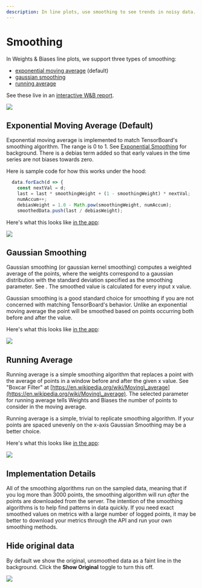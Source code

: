 ```yaml
---
description: In line plots, use smoothing to see trends in noisy data.
---
```


# Smoothing

In Weights & Biases line plots, we support three types of smoothing:

* [exponential moving average](smoothing.md#exponential-moving-average-default) (default)
* [gaussian smoothing](smoothing.md#gaussian-smoothing)
* [running average](smoothing.md#running-average)

See these live in an [interactive W&B report](https://wandb.ai/carey/smoothing-example/reports/W-B-Smoothing-Features--Vmlldzo1MzY3OTc).

![](<pathname:///images/app_ui/beamer_smoothing.gif>)

## Exponential Moving Average (Default)

Exponential moving average is implemented to match TensorBoard's smoothing algorithm. The range is 0 to 1. See [Exponential Smoothing](https://www.wikiwand.com/en/Exponential\_smoothing) for background. There is a debias term added so that early values in the time series are not biases towards zero.

Here is sample code for how this works under the hood:

```javascript
  data.forEach(d => {
    const nextVal = d;
    last = last * smoothingWeight + (1 - smoothingWeight) * nextVal;
    numAccum++;
    debiasWeight = 1.0 - Math.pow(smoothingWeight, numAccum);
    smoothedData.push(last / debiasWeight);
```

Here's what this looks like [in the app](https://wandb.ai/carey/smoothing-example/reports/W-B-Smoothing-Features--Vmlldzo1MzY3OTc):

![](<pathname:///images/app_ui/exponential_moving_average.png>)

## Gaussian Smoothing

Gaussian smoothing (or gaussian kernel smoothing) computes a weighted average of the points, where the weights correspond to a gaussian distribution with the standard deviation specified as the smoothing parameter. See . The smoothed value is calculated for every input x value.

Gaussian smoothing is a good standard choice for smoothing if you are not concerned with matching TensorBoard's behavior. Unlike an exponential moving average the point will be smoothed based on points occurring both before and after the value.

Here's what this looks like [in the app](https://wandb.ai/carey/smoothing-example/reports/W-B-Smoothing-Features--Vmlldzo1MzY3OTc#3.-gaussian-smoothing):

![](<pathname:///images/app_ui/gaussian_smoothing.png>)

## Running Average

Running average is a simple smoothing algorithm that replaces a point with the average of points in a window before and after the given x value. See "Boxcar Filter" at [https://en.wikipedia.org/wiki/Moving\_average](https://en.wikipedia.org/wiki/Moving\_average). The selected parameter for running average tells Weights and Biases the number of points to consider in the moving average.

Running average is a simple, trivial to replicate smoothing algorithm. If your points are spaced unevenly on the x-axis Gaussian Smoothing may be a better choice.

Here's what this looks like [in the app](https://wandb.ai/carey/smoothing-example/reports/W-B-Smoothing-Features--Vmlldzo1MzY3OTc#4.-running-average):

![](<pathname:///images/app_ui/running_average.png>)

## Implementation Details

All of the smoothing algorithms run on the sampled data, meaning that if you log more than 3000 points, the smoothing algorithm will run _after_ the points are downloaded from the server. The intention of the smoothing algorithms is to help find patterns in data quickly. If you need exact smoothed values on metrics with a large number of logged points, it may be better to download your metrics through the API and run your own smoothing methods.

## Hide original data

By default we show the original, unsmoothed data as a faint line in the background. Click the **Show Original** toggle to turn this off.

![](<pathname:///images/app_ui/demo_wandb_smoothing_turn_on_and_off_original_data.gif>)
